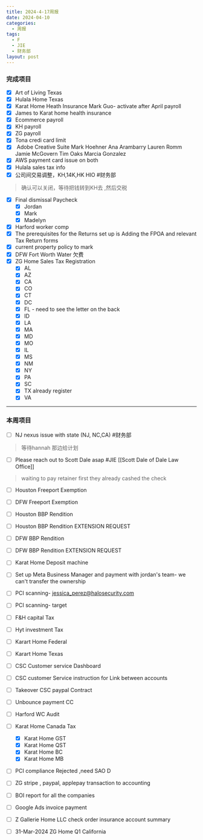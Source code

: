 ```yaml
---
title: 2024-4-17周报
date: 2024-04-10
categories:
  - 周报
tags:
  - F
  - JIE
  - 财务部
layout: post
---
```


### 完成项目  

- [x] Art of Living Texas
- [x] Hulala Home Texas
- [x] Karat Home Heath Insurance Mark Guo- activate after April payroll
- [x] James to Karat home health insurance
- [x] Ecommerce payroll
- [x] KH payroll
- [x] ZG payroll
- [x] Tona credi card limit
- [x]  Adobe Creative Suite
		Mark Hoehner
		Ana Arambarry
		Lauren Romm
		Jamie McGovern
		Tim Oaks
		Marcia Gonzalez
- [x] AWS payment card issue on both
- [x] Hulala sales tax info
- [x] 公司间交易调整，KH,14K,HK HIO #财务部 
> 确认可以关闭，等待把钱转到KH去 ,然后交税
- [x] Final dismissal Paycheck
	- [x] Jordan
	- [x] Mark
	- [x] Madelyn
- [x] Harford worker comp
- [x] The prerequisites for the Returns set up is Adding the FPOA and relevant Tax Return forms
- [x] current property policy to mark
- [x] DFW Fort Worth Water 欠费
- [x] ZG Home Sales Tax Registration
	- [x] AL
	- [x] AZ
	- [x] CA
	- [x] CO
	- [x] CT
	- [x] DC
	- [x] FL - need to see the letter on the back
	- [x] ID
	- [x] LA
	- [x] MA
	- [x] MD
	- [x] MO
	- [x] IL
	- [x] MS
	- [x] NM
	- [x] NY
	- [x] PA
	- [x] SC
	- [x] TX already register
	- [x] VA

---
### 本周项目


- [ ] NJ nexus issue with state (NJ, NC,CA)  #财务部 
> 等待hannah 那边给计划  
- [ ] Please reach out to Scott Dale asap #JIE    [[Scott Dale of Dale Law Office]]    
> waiting to pay retainer first
> they already cashed the check
- [ ] Houston Freeport Exemption
- [ ] DFW Freeport Exemption
- [ ] Houston BBP Rendition
- [ ] Houston BBP Rendition EXTENSION REQUEST
- [ ] DFW BBP Rendition
- [ ] DFW BBP Rendition EXTENSION REQUEST
- [ ] Karat Home Deposit machine
- [ ] Set up Meta Business Manager and payment with jordan's team- we can't transfer the ownership 
- [ ] PCI scanning- jessica_perez@halosecurity.com
- [ ] PCI scanning- target
- [ ] F&H capital Tax
- [ ] Hyt investment Tax
- [ ] Karart Home Federal 
- [ ] Karart Home Texas 
- [ ] CSC Customer service Dashboard
- [ ] CSC customer Service instruction for Link between accounts
- [ ] Takeover CSC paypal Contract
- [ ] Unbounce payment CC
- [ ] Harford WC Audit
- [ ]  Karat Home Canada Tax
	- [x] Karat Home GST
	- [x] Karat Home QST
	- [x] Karat Home BC
	- [x] Karat Home MB
- [ ] PCI compliance Rejected ,need SAO D
- [ ] ZG stripe , paypal, applepay transaction to accounting
- [ ] BOI report for all the companies
- [ ] Google Ads invoice payment
- [ ] Z Gallerie Home LLC check order
 insurance account summary

- [ ] 31-Mar-2024 ZG Home Q1 California
















































































































































































































































